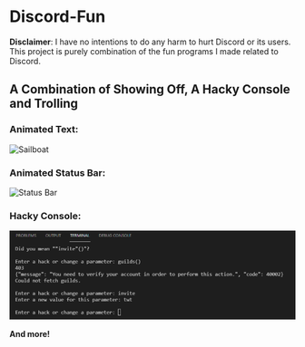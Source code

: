 # Discord-Fun 

**Disclaimer**: I have no intentions to do any harm to hurt Discord or its users. This project is purely combination of the fun programs I made related to Discord.

## A Combination of Showing Off, A Hacky Console and Trolling

### Animated Text:
![Sailboat](https://i.gyazo.com/c8ab8cca96c390e6a4e31e65d7acb842.gif)

### Animated Status Bar:
![Status Bar](https://i.gyazo.com/9cf72fc0f530a7a189dda55853b223a7.gif)

### Hacky Console:
![Self-bot?](https://github.com/mmbaguette/Discord-Fun/blob/main/example%20images/hacky%20console.PNG?raw=true)


**And more!**
